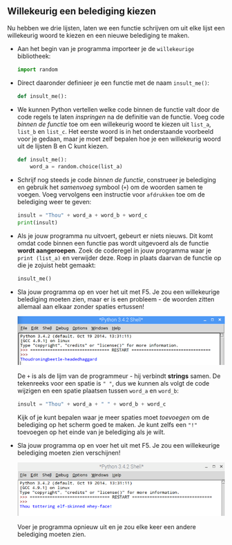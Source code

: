 ## Willekeurig een belediging kiezen

Nu hebben we drie lijsten, laten we een functie schrijven om uit elke lijst een willekeurig woord te kiezen en een nieuwe belediging te maken.

- Aan het begin van je programma importeer je de `willekeurige` bibliotheek:

  ```python
  import random
  ```

- Direct daaronder definieer je een functie met de naam `insult_me()`:

    ```python
    def insult_me():
    ```

- We kunnen Python vertellen welke code binnen de functie valt door de code regels te laten *inspringen* na de definitie van de functie. Voeg code *binnen de functie* toe om een willekeurig woord te kiezen uit `list_a`, `list_b` en `list_c`. Het eerste woord is in het onderstaande voorbeeld voor je gedaan, maar je moet zelf bepalen hoe je een willekeurig woord uit de lijsten B en C kunt kiezen.

    ```python
    def insult_me():
        word_a = random.choice(list_a)
    ```

- Schrijf nog steeds je code *binnen de functie*, construeer je belediging en gebruik het *samenvoeg* symbool (`+`) om de woorden samen te voegen. Voeg vervolgens een instructie voor `afdrukken` toe om de belediging weer te geven:

  ```python
  insult = "Thou" + word_a + word_b + word_c
  print(insult)
  ```

- Als je jouw programma nu uitvoert, gebeurt er niets nieuws. Dit komt omdat code binnen een functie pas wordt uitgevoerd als de functie **wordt aangeroepen**. Zoek de coderegel in jouw programma waar je `print (list_a)` en verwijder deze. Roep in plaats daarvan de functie op die je zojuist hebt gemaakt:

  ```python
  insult_me()
  ```

- Sla jouw programma op en voer het uit met F5. Je zou een willekeurige belediging moeten zien, maar er is een probleem - de woorden zitten allemaal aan elkaar zonder spaties ertussen!

  ![Ongerepte belediging](images/unspaced-insult.png)

  De `+` is als de lijm van de programmeur - hij verbindt **strings** samen. De tekenreeks voor een spatie is `" "`, dus we kunnen als volgt de code wijzigen en een spatie plaatsen tussen `word_a` en `word_b`:

  ```python
  insult = "Thou" + word_a + " " + word_b + word_c
  ```

  Kijk of je kunt bepalen waar je meer spaties moet *toevoegen* om de belediging op het scherm goed te maken. Je kunt zelfs een `"!"` toevoegen op het einde van je belediging als je wilt.

- Sla jouw programma op en voer het uit met F5. Je zou een willekeurige belediging moeten zien verschijnen!

    ![Genereer een belediging](images/insult.png)

    Voer je programma opnieuw uit en je zou elke keer een andere belediging moeten zien.

